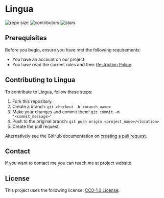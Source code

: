 # Lingua

![repo size](https://img.shields.io/github/repo-size/Avandelta/Lingua?color=blue&style=flat) ![contributors](https://img.shields.io/github/contributors/Avandelta/Lingua?color=yellow) ![stars](https://img.shields.io/github/stars/Avandelta/Lingua?style=social)

## Prerequisites

Before you begin, ensure you have met the following requirements:

  * You have an account on our project.
  * You have read the current rules and their [Restriction Policy](https://github.com/Avandelta/Lingua/blob/main/RESTRICTION.md).

## Contributing to Lingua

To contribute to Lingua, follow these steps:

  1. Fork this repository.
  2. Create a branch: `git checkout -b <branch_name>`
  3. Make your changes and commit them: `git commit -m '<commit_message>'`
  4. Push to the original branch: `git push origin <project_name>/<location>`
  5. Create the pull request.

Alternatively see the GitHub documentation on [creating a pull request](https://docs.github.com/en/free-pro-team@latest/github/collaborating-with-issues-and-pull-requests/creating-a-pull-request).

## Contact

If you want to contact me you can reach me at project website.

## License

This project uses the following license: [CC0-1.0 License](https://github.com/Avandelta/Lingua/blob/main/LICENSE).
